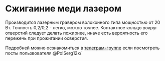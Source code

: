 # Сжигаиние меди лазером

Производится лазерным гравером волоконного типа мощностью от 20 Вт. Точность 0,2/0,2 - легко, можно точнее. Контактное кольцо вокруг отверстий следует делать пожирнее, иначе есть вероятность его пережечь при прожигании осверстия.  
  
Подробней можно осзнакомиться в [телеграм-группе](https://t.me/hobby_cnc) если посмотреть посты пользвователя @PolSerg12x/
